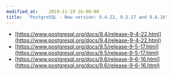 ```yaml
---
modified_at:	2019-11-19 16:00:00
title:	'PostgreSQL - New version: 9.4.22, 9.5.17 and 9.6.16'
---
```


- [https://www.postgresql.org/docs/9.4/release-9-4-22.html](https://www.postgresql.org/docs/9.4/release-9-4-22.html)
- [https://www.postgresql.org/docs/9.5/release-9-5-17.html](https://www.postgresql.org/docs/9.5/release-9-5-17.html)
- [https://www.postgresql.org/docs/9.6/release-9-6-16.html](https://www.postgresql.org/docs/9.6/release-9-6-16.html)
